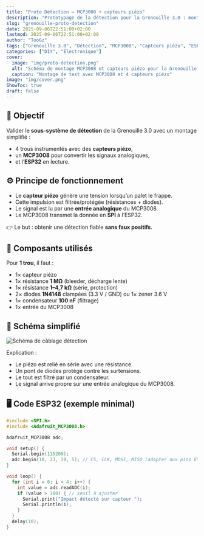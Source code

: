 ```yaml
---
title: "Proto Détection — MCP3008 + capteurs piézo"
description: "Prototypage de la détection pour la Grenouille 3.0 : montage avec capteurs piézo, résistances, diodes et MCP3008 pour une lecture fiable via ESP32."
slug: "grenouille-proto-detection"
date: 2025-09-06T22:51:00+02:00
lastmod: 2025-09-06T22:51:00+02:00
author: "TooGz"
tags: ["Grenouille 3.0", "Détection", "MCP3008", "Capteurs piézo", "ESP32"]
categories: ["DIY", "Électronique"]
cover:
  image: "img/proto-detection.png"
  alt: "Schéma de montage MCP3008 et capteurs piézo pour la Grenouille 3.0"
  caption: "Montage de test avec MCP3008 et 4 capteurs piézo"
image: "img/cover.png"
ShowToc: true
draft: false
---
```


## 🎯 Objectif  
Valider le **sous-système de détection** de la Grenouille 3.0 avec un montage simplifié :  
- 4 trous instrumentés avec des **capteurs piézo**,  
- un **MCP3008** pour convertir les signaux analogiques,  
- et l’**ESP32** en lecture.  


## ⚙️ Principe de fonctionnement  
- Le **capteur piézo** génère une tension lorsqu’un palet le frappe.  
- Cette impulsion est filtrée/protégée (résistances + diodes).  
- Le signal est lu par une **entrée analogique** du MCP3008.  
- Le MCP3008 transmet la donnée en **SPI** à l’ESP32.  

👉 Le but : obtenir une détection fiable **sans faux positifs**.


## 🧩 Composants utilisés  
Pour **1 trou**, il faut :  

- 1× capteur piézo  
- 1× résistance **1 MΩ** (bleeder, décharge lente)  
- 1× résistance **1–4,7 kΩ** (série, protection)  
- 2× diodes **1N4148** clampées (3.3 V / GND) ou 1× zener 3.6 V  
- 1× condensateur **100 nF** (filtrage)  
- 1× entrée du MCP3008  


## 🔌 Schéma simplifié  
![Schéma de câblage détection](schema_proto_detection.svg)

Explication :  
- Le piézo est relié en série avec une résistance.  
- Un pont de diodes protège contre les surtensions.  
- Le tout est filtré par un condensateur.  
- Le signal arrive propre sur une entrée analogique du MCP3008.  


## 🖥️ Code ESP32 (exemple minimal)
```cpp
#include <SPI.h>
#include <Adafruit_MCP3008.h>

Adafruit_MCP3008 adc;

void setup() {
  Serial.begin(115200);
  adc.begin(18, 23, 19, 5); // CS, CLK, MOSI, MISO (adapter aux pins ESP32)
}

void loop() {
  for (int i = 0; i < 4; i++) {
    int value = adc.readADC(i);
    if (value > 100) { // seuil à ajuster
      Serial.print("Impact détecté sur capteur ");
      Serial.println(i);
    }
  }
  delay(10);
}
